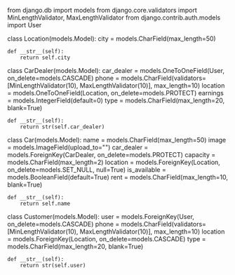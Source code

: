 from django.db import models
from django.core.validators import MinLengthValidator, MaxLengthValidator
from django.contrib.auth.models import User

class Location(models.Model):
    city = models.CharField(max_length=50)

    def __str__(self):
        return self.city

class CarDealer(models.Model):
    car_dealer = models.OneToOneField(User, on_delete=models.CASCADE)
    phone = models.CharField(validators=[MinLengthValidator(10), MaxLengthValidator(10)], max_length=10)
    location = models.OneToOneField(Location, on_delete=models.PROTECT)
    earnings = models.IntegerField(default=0)
    type = models.CharField(max_length=20, blank=True)

    def __str__(self):
        return str(self.car_dealer)

class Car(models.Model):
    name = models.CharField(max_length=50)
    image = models.ImageField(upload_to="")
    car_dealer = models.ForeignKey(CarDealer, on_delete=models.PROTECT)
    capacity = models.CharField(max_length=2)
    location = models.ForeignKey(Location, on_delete=models.SET_NULL, null=True)
    is_available = models.BooleanField(default=True)
    rent = models.CharField(max_length=10, blank=True)

    def __str__(self):
        return self.name

class Customer(models.Model):
    user = models.ForeignKey(User, on_delete=models.CASCADE)
    phone = models.CharField(validators=[MinLengthValidator(10), MaxLengthValidator(10)], max_length=10)
    location = models.ForeignKey(Location, on_delete=models.CASCADE)
    type = models.CharField(max_length=20, blank=True)

    def __str__(self):
        return str(self.user)


